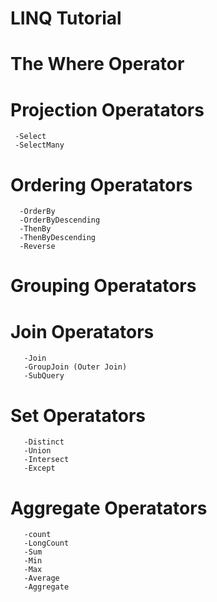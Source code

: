 
# LINQ Tutorial

# The Where Operator
# Projection Operatators
     -Select
     -SelectMany
     
 # Ordering Operatators
      -OrderBy
      -OrderByDescending
      -ThenBy
      -ThenByDescending
      -Reverse
      
 # Grouping Operatators
 # Join Operatators
       -Join 
       -GroupJoin (Outer Join)
       -SubQuery
       
 # Set Operatators
       -Distinct
       -Union
       -Intersect
       -Except
       
# Aggregate Operatators
       -count
       -LongCount
       -Sum
       -Min
       -Max
       -Average
       -Aggregate
